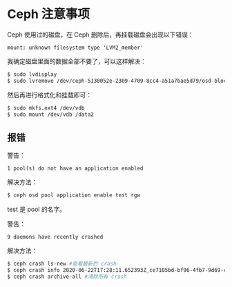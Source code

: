 # Ceph 注意事项

Ceph 使用过的磁盘，在 Ceph 删除后，再挂载磁盘会出现以下错误：

```
mount: unknown filesystem type 'LVM2_member'
```

我确定磁盘里面的数据全部不要了，可以这样解决：

```bash
$ sudo lvdisplay
$ sudo lvremove /dev/ceph-5130052e-2309-4709-8cc4-a51a7bae5d79/osd-block-d1dc7e72-2738-4f07-ba8b-dffd46a4a308
```

然后再进行格式化和挂载即可：

```bash
$ sudo mkfs.ext4 /dev/vdb
$ sudo mount /dev/vdb /data2
```



## 报错

警告：

```
1 pool(s) do not have an application enabled
```

解决方法：

```bash
$ ceph osd pool application enable test rgw
```

test 是 pool 的名字。



警告：

```
9 daemons have recently crashed
```

解决方法：

```bash
$ ceph crash ls-new #查看最新的 crash
$ ceph crash info 2020-06-22T17:28:11.652393Z_ce7105bd-bf96-4fb7-9d69-c47457ccb1b4 #查看 crash 的详细信息
$ ceph crash archive-all #清除所有 crash
```












